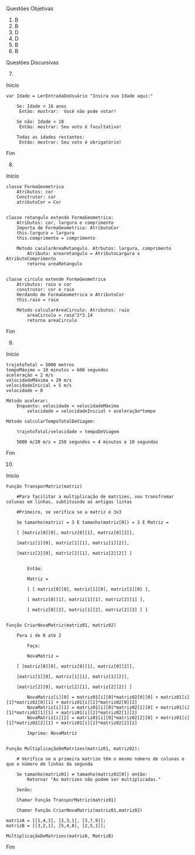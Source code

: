 Questões Objetivas
1. B
2. B
3. D
4. D
5. B
6. B

Questões Discursivas

7. 

Início

    var Idade = LerEntradaDoUsuário "Insira sua Idade aqui:"

        Se: Idade < 16 anos 
         Então: mostrar:  Você não pode votar!
        
        Se não: Idade < 18
         Então: mostrar: Seu voto é facultativo!
        
        Todas as idades restantes:
         Então: mostrar: Seu voto é obrigatório!
        
Fim

8. 

Início

    classe FormaGeometrica
        Atributos: cor
        Construtor: cor
        atributoCor = Cor
        

    classe retangulo extende FormaGeometrica:
        Atributos: cor, largura e comprimento
        Importa de FormaGeometrica: AtributoCor
        this.largura = largura
        this.comprimento = comprimento
    
        Metodo cacularAreaRetangulo. Atrbutos: largura, comprimento
            Atributo: arearetangulo = AtributoLargura x AtributoComprimento
            retorna areaRetangulo
        
    
    classe circulo extende FormaGeometrica
        Atributos: raio e cor
        construtor: cor e raio
        Herdando de FormaGeometrica o AtributoCor
        this.raio = raio
        
        Método calcularAreaCirculo: Atributos: raio
            areaCirculo = raio^2*3.14
            retorna areaCirculo

Fim

9. 

Início

    trajetoTotal = 5000 metros
    tempoMáximo = 10 minutos = 600 segundos 
    aceleração = 2 m/s
    velocidadeMáxima = 20 m/s
    velocidadeInicial = 5 m/s
    velocidade = 0

    Método acelerar:
        Enquanto: velocidade < velocidadeMáxima
            velocidade = velocidadeInicial + aceleração*tempo

    Método calcularTempoTotalDeViagem:

        trajetoTotal/velocidade = tempoDeViagem

        5000 m/20 m/s = 250 segundos = 4 minutos e 10 segundos 

Fim

10. 

Início

    Função TransporMatriz(matriz)

        #Para facilitar a multiplicação de matrizes, vou transfromar colunas em linhas, subtituindo as antigas listas

        #Primeiro, se verifica se a matriz é 3x3

        Se tamanho(matriz) = 3 E tamanho(matriz[0]) = 3 E Matriz = 
        
        [ [matriz[0][0], matriz[0][1], matriz[0][2]],  
        
        [matriz[1][0], matriz[1][1], matriz[1][2]], 
        
        [matriz[2][0], matriz[2][1], matriz[2][2]] ]  


            Então:

            Matriz = 
            
            [ [ matriz[0][0], matriz[1][0], matriz[2][0] ],  
            
            [ matriz[0][1], matriz[1][1], matriz[2][1] ], 
            
            [ matriz[0][2], matriz[1][2], matriz[2][2] ] ]  


    Função CriarNovaMatriz(matriz01, matriz02)

        Para i de 0 até 2
            
            Faça: 
            
            NovaMatriz = 
        
        [ [matriz[0][0], matriz[0][1], matriz[0][2]],  
        
        [matriz[1][0], matriz[1][1], matriz[1][2]], 
        
        [matriz[2][0], matriz[2][1], matriz[2][2]] ]  

            NovaMatriz[i][0] = matriz01[i][0]*matriz02[0][0] + matriz01[i][1]*matriz02[0][1] + matriz01[i][2]*matriz02[0][2]
            NovaMatriz[i][1] = matriz01[i][0]*matriz02[1][0] + matriz01[i][1]*matriz02[1][1] + matriz01[i][2]*matriz02[1][2]
            NovaMatriz[i][2] = matriz01[i][0]*matriz02[2][0] + matriz01[i][1]*matriz02[2][1] + matriz01[i][2]*matriz02[2][2]

            Imprima: NovaMatriz


    Função MultiplicaçãoDeMatrizes(matriz01, matriz02):

        # Verifica se a primeira matrize têm o mesmo número de colunas e que o número de linhas da segunda

        Se tamanho(matriz01) ≠ tamanho(matriz02[0]) então:
            Retornar "As matrizes não podem ser multiplicadas."

        Senão:

        Chamar Função TransporMatriz(matriz01)

        Chamar Função CriarNovaMatriz(matriz01,matriz02)

    matrizA = [[1,4,3], [2,3,1], [3,7,9]];
    matrizB = [[3,2,1], [5,4,8], [2,5,1]];

    MultiplicaçãoDeMatrizes(matrizA, MatrizB)

Fim